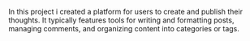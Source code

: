In this project i created a platform for users to create and publish their thoughts. It typically features tools for writing and formatting posts, managing comments, and organizing content into categories or tags.

